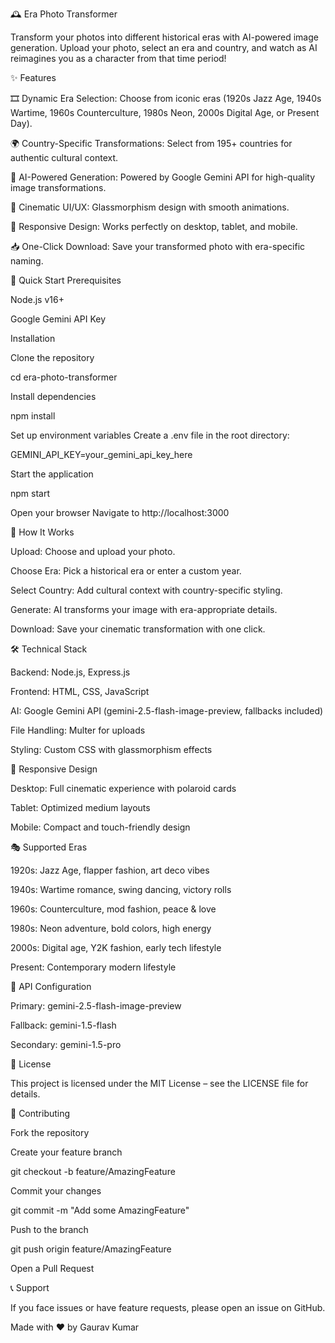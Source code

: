🕰️ Era Photo Transformer

Transform your photos into different historical eras with AI-powered image generation. Upload your photo, select an era and country, and watch as AI reimagines you as a character from that time period!

<!-- Replace with real banner if you have one -->

✨ Features

🎞 Dynamic Era Selection: Choose from iconic eras (1920s Jazz Age, 1940s Wartime, 1960s Counterculture, 1980s Neon, 2000s Digital Age, or Present Day).

🌍 Country-Specific Transformations: Select from 195+ countries for authentic cultural context.

🤖 AI-Powered Generation: Powered by Google Gemini API for high-quality image transformations.

🎨 Cinematic UI/UX: Glassmorphism design with smooth animations.

📱 Responsive Design: Works perfectly on desktop, tablet, and mobile.

📥 One-Click Download: Save your transformed photo with era-specific naming.

🚀 Quick Start
Prerequisites

Node.js
 v16+

Google Gemini API Key

Installation

Clone the repository


cd era-photo-transformer


Install dependencies

npm install


Set up environment variables
Create a .env file in the root directory:

GEMINI_API_KEY=your_gemini_api_key_here


Start the application

npm start


Open your browser
Navigate to http://localhost:3000

🎨 How It Works

Upload: Choose and upload your photo.

Choose Era: Pick a historical era or enter a custom year.

Select Country: Add cultural context with country-specific styling.

Generate: AI transforms your image with era-appropriate details.

Download: Save your cinematic transformation with one click.

🛠️ Technical Stack

Backend: Node.js, Express.js

Frontend: HTML, CSS, JavaScript

AI: Google Gemini API (gemini-2.5-flash-image-preview, fallbacks included)

File Handling: Multer for uploads

Styling: Custom CSS with glassmorphism effects

📱 Responsive Design

Desktop: Full cinematic experience with polaroid cards

Tablet: Optimized medium layouts

Mobile: Compact and touch-friendly design

🎭 Supported Eras

1920s: Jazz Age, flapper fashion, art deco vibes

1940s: Wartime romance, swing dancing, victory rolls

1960s: Counterculture, mod fashion, peace & love

1980s: Neon adventure, bold colors, high energy

2000s: Digital age, Y2K fashion, early tech lifestyle

Present: Contemporary modern lifestyle

🔧 API Configuration

Primary: gemini-2.5-flash-image-preview

Fallback: gemini-1.5-flash

Secondary: gemini-1.5-pro

📄 License

This project is licensed under the MIT License – see the LICENSE
 file for details.

🤝 Contributing

Fork the repository

Create your feature branch

git checkout -b feature/AmazingFeature


Commit your changes

git commit -m "Add some AmazingFeature"


Push to the branch

git push origin feature/AmazingFeature


Open a Pull Request

📞 Support

If you face issues or have feature requests, please open an issue on GitHub.

Made with ❤️ by Gaurav Kumar

